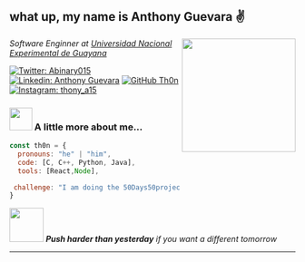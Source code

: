 <h2> what up, my name is Anthony Guevara ✌</h2>
<img align='right' src="https://media.giphy.com/media/YoBdjzqa0M6cP5lAYb/giphy.gif" width="200" >
<p><em>Software Enginner at <a href="https://www.uneg.edu.ve/">Universidad Nacional Experimental de Guayana</br></a> 
</em></p>

[![Twitter: Abinary015](https://img.shields.io/twitter/follow/ABinary015?style=social)](https://twitter.com/ABinary015)
[![Linkedin: Anthony Guevara](https://img.shields.io/badge/-AnthonyGuevara-blue?style=flat-square&logo=Linkedin&logoColor=white&link=https://www.linkedin.com/in/AnthonyGuevara/)](https://www.linkedin.com/in/anthony-guevara-a3ba57217/)
[![GitHub Th0n](https://img.shields.io/github/followers/th0n?label=follow&style=social)](https://github.com/th0n)
[![Instagram: thony_a15](https://img.shields.io/badge/-thony_a15-orange?style=flat-square&logo=Instagram&logoColor=red&link=https://www.instagram.com/in/thony_a15/)](https://www.instagram.com/thony_a15/)



### <img src="https://media.giphy.com/media/Y1IFN5kK9E7fO/giphy.gif" width="40"> A little more about me...  

```javascript
const th0n = {
  pronouns: "he" | "him",
  code: [C, C++, Python, Java],
  tools: [React,Node],

 challenge: "I am doing the 50Days50projects focused on JavaScript n' CSS"
}
```

<img src="https://media.giphy.com/media/ykypFfOxS485rkeADp/giphy.gif" width="60"> <em><b>Push harder than yesterday</b> if you want a different tomorrow                

---
